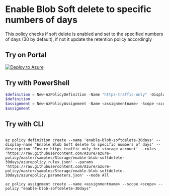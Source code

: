 # Enable Blob Soft delete to specific numbers of days

This policy checks if soft delete is enabled and set to the specified numbers of days (30 by default), if not it update the retention policy accordingly

## Try on Portal

[![Deploy to Azure](http://azuredeploy.net/deploybutton.png)](https://portal.azure.com/#blade/Microsoft_Azure_Policy/CreatePolicyDefinitionBlade/uri/https%3A%2F%2Fraw.githubusercontent.com%2FAzure%2Fazure-policy%2Fmaster%2Fsamples%2FStorage%2Fenable-blob-softdelete-30days%2Fazurepolicy.json)

## Try with PowerShell

````powershell
$definition = New-AzPolicyDefinition -Name "https-traffic-only" -DisplayName "Enable Blob Soft delete to specific numbers of days" -description "This policy checks if soft delete is enabled and set to the specified numbers of days (30 by default), if not it update the retention policy accordingly" -Policy 'https://raw.githubusercontent.com/Azure/azure-policy/master/samples/Storage/enable-blob-softdelete-30days/azurepolicy.rules.json' -Parameter 'https://raw.githubusercontent.com/Azure/azure-policy/master/samples/Storage/enable-blob-softdelete-30days/azurepolicy.parameters.json' -Mode All
$definition
$assignment = New-AzPolicyAssignment -Name <assignmentname> -Scope <scope>  -PolicyDefinition $definition
$assignment 
````



## Try with CLI

````cli

az policy definition create --name 'enable-blob-softdelete-30days' --display-name 'Enable Blob Soft delete to specific numbers of days' --description 'Ensure https traffic only for storage account' --rules 'https://raw.githubusercontent.com/Azure/azure-policy/master/samples/Storage/enable-blob-softdelete-30days/azurepolicy.rules.json' --params 'https://raw.githubusercontent.com/Azure/azure-policy/master/samples/Storage/enable-blob-softdelete-30days/azurepolicy.parameters.json' --mode All

az policy assignment create --name <assignmentname> --scope <scope> --policy "enable-blob-softdelete-30days" 

````
